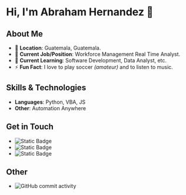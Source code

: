# Hi, I'm Abraham Hernandez 👋

<!--
**javierhrzgt/javierhrzgt** is a ✨ _special_ ✨ repository because its `README.md` (this file) appears on your GitHub profile.

Here are some ideas to get you started:

- 🔭 I’m currently working on ...
- 🌱 I’m currently learning ...
- 👯 I’m looking to collaborate on ...
- 🤔 I’m looking for help with ...
- 💬 Ask me about ...
- 📫 How to reach me: ...
- 😄 Pronouns: ...
- ⚡ Fun fact: ...
-->
## About Me

- 📍 **Location**: Guatemala, Guatemala.
- 💼 **Current Job/Position**: Workforce Management Real Time Analyst.
- 🌱 **Current Learning**: Software Development, Data Analyst, etc.
- ⚡ **Fun Fact**: I love to play soccer *(amateur)* and to listen to music.

## Skills & Technologies

- **Languages**: Python, VBA, JS
- **Other**: Automation Anywhere

## Get in Touch

- ![Static Badge](https://img.shields.io/badge/LinkedIn%20-blue?style=flat&link=https%3A%2F%2Fwww.linkedin.com%2Fin%2Fhernandezabraham1304%2F)
- ![Static Badge](https://img.shields.io/badge/Follow%2C%20%40javierhrzgt-fff?style=social&logo=twitch&link=https%3A%2F%2Fwww.twitch.tv%2Fjavierhrzgt)
- ![Static Badge](https://img.shields.io/badge/Follow%2C%20%40javierhrzgt-fff?style=social&logo=x&link=https%3A%2F%2Fwww.x.com%2Fjavierhrzgt)

## Other

- ![GitHub commit activity](https://img.shields.io/github/commit-activity/m/javierhrzgt/javierhrzgt)

<!-- 

## :zap: Recent Activity

![GitHub Stats](https://github-readme-stats.vercel.app/api/top-langs/?username=javierhrzgt&hide_border=true&layout=compact)
-->

